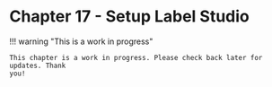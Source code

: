 # Chapter 17 - Setup Label Studio

!!! warning "This is a work in progress"

    This chapter is a work in progress. Please check back later for updates. Thank
    you!
